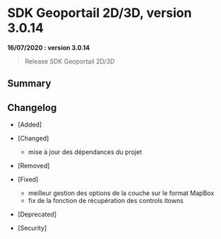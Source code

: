 # SDK Geoportail 2D/3D, version 3.0.14

**16/07/2020 : version 3.0.14**
> Release SDK Geoportail 2D/3D

## Summary


## Changelog

* [Added]

* [Changed]

	- mise à jour des dépendances du projet

* [Removed]

* [Fixed]

	- meilleur gestion des options de la couche sur le format MapBox
	- fix de la fonction de récupération des controls itowns

* [Deprecated]

* [Security]
